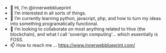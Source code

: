 - 👋 Hi, I’m @innerwebblueprint
- 👀 I’m interested in all sorts of things.
- 🌱 I’m currently learning python, javacript, php, and how to turn my ideas into something programatically functional.
- 💞️ I’m looking to collaborate on most anything related to Hive (the blockchain), and what I call 'soverign computing'... which essentially is FOSS.
- 📫 How to reach me ... https://www.innerwebblueprint.com/

<!---
innerwebblueprint/innerwebblueprint is a ✨ special ✨ repository because its `README.md` (this file) appears on your GitHub profile.
You can click the Preview link to take a look at your changes.
--->
